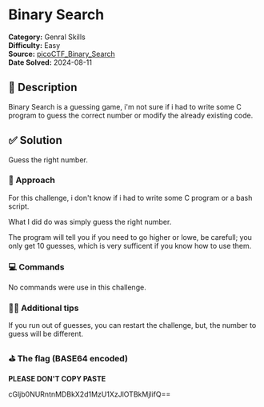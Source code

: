 # Binary Search

**Category:** Genral Skills  
**Difficulty:** Easy  
**Source:**
[picoCTF_Binary_Search](https://play.picoctf.org/practice/challenge/4420)  
**Date Solved:** 2024-08-11

## 📁 Description

Binary Search is a guessing game, i'm not sure if i had to write some C program
to guess the correct number or modify the already existing code.

## ✅ Solution

Guess the right number.

### 🧠 Approach

For this challenge, i don't know if i had to write some C program or a bash
script.

What I did do was simply guess the right number.

The program will tell you if you need to go higher or lowe, be carefull; you
only get 10 guesses, which is very sufficent if you know how to use them.

<!-- ### Exploits

Detail the steps and commands used to exploit the challenge. -->

### 💻 Commands

No commands were use in this challenge.

### ✌🏾 Additional tips

If you run out of guesses, you can restart the challenge, but, the number to
guess will be different.

### ⛳️ The flag (BASE64 encoded)

**PLEASE DON'T COPY PASTE**

cGljb0NURntnMDBkX2d1MzU1XzJlOTBkMjlifQ==
